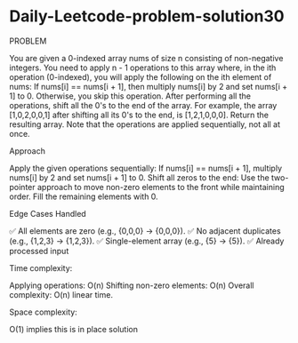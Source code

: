 # Daily-Leetcode-problem-solution30
PROBLEM

You are given a 0-indexed array nums of size n consisting of non-negative integers.
You need to apply n - 1 operations to this array where, in the ith operation (0-indexed), you will apply the following on the ith element of nums:
If nums[i] == nums[i + 1], then multiply nums[i] by 2 and set nums[i + 1] to 0. Otherwise, you skip this operation.
After performing all the operations, shift all the 0's to the end of the array.
For example, the array [1,0,2,0,0,1] after shifting all its 0's to the end, is [1,2,1,0,0,0].
Return the resulting array.
Note that the operations are applied sequentially, not all at once.

Approach

Apply the given operations sequentially:
If nums[i] == nums[i + 1], multiply nums[i] by 2 and set nums[i + 1] to 0.
Shift all zeros to the end:
Use the two-pointer approach to move non-zero elements to the front while maintaining order.
Fill the remaining elements with 0.

Edge Cases Handled

✅ All elements are zero (e.g., {0,0,0} → {0,0,0}).
✅ No adjacent duplicates (e.g., {1,2,3} → {1,2,3}).
✅ Single-element array (e.g., {5} → {5}).
✅ Already processed input

Time complexity:

Applying operations:
O(n)
Shifting non-zero elements:
O(n)
Overall complexity:
O(n) linear time.

Space complexity:

O(1) implies this is in place solution

 
